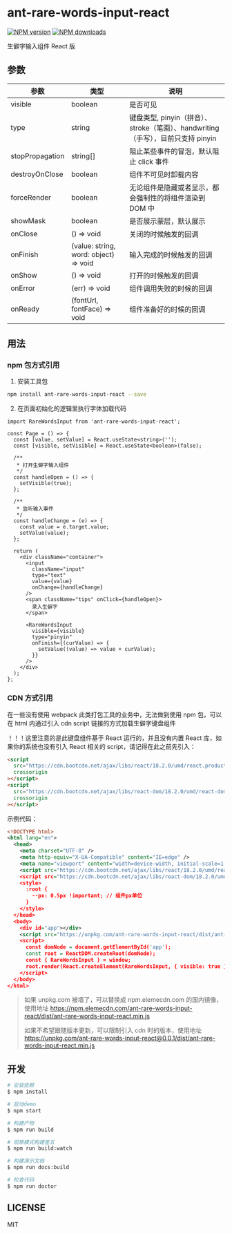 # ant-rare-words-input-react

[![NPM version](https://img.shields.io/npm/v/ant-rare-words-input-react.svg?style=flat)](https://npmjs.org/package/ant-rare-words-input-react)
[![NPM downloads](http://img.shields.io/npm/dm/ant-rare-words-input-react.svg?style=flat)](https://npmjs.org/package/ant-rare-words-input-react)

生僻字输入组件 React 版

## 参数

| 参数            | 类型                                  | 说明                                                                             |
| --------------- | ------------------------------------- | -------------------------------------------------------------------------------- |
| visible         | boolean                               | 是否可见                                                                         |
| type            | string                                | 键盘类型, pinyin（拼音）、stroke（笔画）、handwriting（手写），目前只支持 pinyin |
| stopPropagation | string[]                              | 阻止某些事件的冒泡，默认阻止 click 事件                                          |
| destroyOnClose  | boolean                               | 组件不可见时卸载内容                                                             |
| forceRender     | boolean                               | 无论组件是隐藏或者显示，都会强制性的将组件渲染到 DOM 中                          |
| showMask        | boolean                               | 是否展示蒙层，默认展示                                                           |
| onClose         | () => void                            | 关闭的时候触发的回调                                                             |
| onFinish        | (value: string, word: object) => void | 输入完成的时候触发的回调                                                         |
| onShow          | () => void                            | 打开的时候触发的回调                                                             |
| onError         | (err) => void                         | 组件调用失败的时候的回调                                                         |
| onReady         | (fontUrl, fontFace) => void           | 组件准备好的时候的回调                                                           |

## 用法

### npm 包方式引用

1. 安装工具包

```bash
npm install ant-rare-words-input-react --save
```

2. 在页面初始化的逻辑里执行字体加载代码

```tsx
import RareWordsInput from 'ant-rare-words-input-react';

const Page = () => {
  const [value, setValue] = React.useState<string>('');
  const [visible, setVisible] = React.useState<boolean>(false);

  /**
   * 打开生僻字输入组件
   */
  const handleOpen = () => {
    setVisible(true);
  };

  /**
   * 监听输入事件
   */
  const handleChange = (e) => {
    const value = e.target.value;
    setValue(value);
  };

  return (
    <div className="container">
      <input
        className="input"
        type="text"
        value={value}
        onChange={handleChange}
      />
      <span className="tips" onClick={handleOpen}>
        录入生僻字
      </span>

      <RareWordsInput
        visible={visible}
        type="pinyin"
        onFinish={(curValue) => {
          setValue((value) => value + curValue);
        }}
      />
    </div>
  );
};
```

### CDN 方式引用

在一些没有使用 webpack 此类打包工具的业务中，无法做到使用 npm 包，可以在 html 内通过引入 cdn script 链接的方式加载生僻字键盘组件

！！！这里注意的是此键盘组件基于 React 运行的，并且没有内置 React 库，如果你的系统也没有引入 React 相关的 script，请记得在此之前先引入：

```html
<script
  src="https://cdn.bootcdn.net/ajax/libs/react/18.2.0/umd/react.production.min.js"
  crossorigin
></script>
<script
  src="https://cdn.bootcdn.net/ajax/libs/react-dom/18.2.0/umd/react-dom.production.min.js"
  crossorigin
></script>
```

示例代码：

```xml
<!DOCTYPE html>
<html lang="en">
  <head>
    <meta charset="UTF-8" />
    <meta http-equiv="X-UA-Compatible" content="IE=edge" />
    <meta name="viewport" content="width=device-width, initial-scale=1.0" />
    <script src="https://cdn.bootcdn.net/ajax/libs/react/18.2.0/umd/react.production.min.js" crossorigin></script>
    <script src="https://cdn.bootcdn.net/ajax/libs/react-dom/18.2.0/umd/react-dom.production.min.js" crossorigin></script>
    <style>
      :root {
        --px: 0.5px !important; // 组件px单位
      }
    </style>
  </head>
  <body>
    <div id="app"></div>
    <script src="https://unpkg.com/ant-rare-words-input-react/dist/ant-rare-words-input-react.min.js" crossorigin></script>
    <script>
      const domNode = document.getElementById('app');
      const root = ReactDOM.createRoot(domNode);
      const { RareWordsInput } = window;
      root.render(React.createElement(RareWordsInput, { visible: true }));
    </script>
  </body>
</html>
```

> 如果 unpkg.com 被墙了，可以替换成 npm.elemecdn.com 的国内镜像，使用地址 https://npm.elemecdn.com/ant-rare-words-input-react/dist/ant-rare-words-input-react.min.js
>
> 如果不希望跟随版本更新，可以限制引入 cdn 时的版本，使用地址 https://unpkg.com/ant-rare-words-input-react@0.0.1/dist/ant-rare-words-input-react.min.js

## 开发

```bash
# 安装依赖
$ npm install

# 启动demo
$ npm start

# 构建产物
$ npm run build

# 观察模式构建差五
$ npm run build:watch

# 构建演示文档
$ npm run docs:build

# 检查代码
$ npm run doctor
```

## LICENSE

MIT
